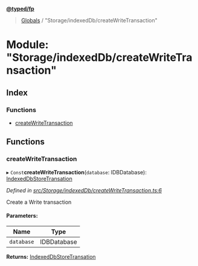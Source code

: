 **[@typed/fp](../README.md)**

> [Globals](../globals.md) / "Storage/indexedDb/createWriteTransaction"

# Module: "Storage/indexedDb/createWriteTransaction"

## Index

### Functions

* [createWriteTransaction](_storage_indexeddb_createwritetransaction_.md#createwritetransaction)

## Functions

### createWriteTransaction

▸ `Const`**createWriteTransaction**(`database`: IDBDatabase): [IndexedDbStoreTransation](../interfaces/_storage_indexeddb_indexeddbstoretransaction_.indexeddbstoretransation.md)

*Defined in [src/Storage/indexedDb/createWriteTransaction.ts:6](https://github.com/TylorS/typed-fp/blob/6ccb290/src/Storage/indexedDb/createWriteTransaction.ts#L6)*

Create a Write transaction

#### Parameters:

Name | Type |
------ | ------ |
`database` | IDBDatabase |

**Returns:** [IndexedDbStoreTransation](../interfaces/_storage_indexeddb_indexeddbstoretransaction_.indexeddbstoretransation.md)
